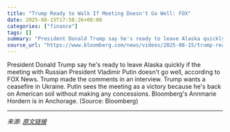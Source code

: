 ```yaml
---
title: "Trump Ready to Walk If Meeting Doesn't Go Well: FOX"
date: 2025-08-15T17:58:26+08:00
categories: ["finance"]
tags: []
summary: "President Donald Trump say he's ready to leave Alaska quickly if the meeting with Russian President Vladimir Putin doesn't go well, according to FOX News. Trump made the comments in an interview. Trum"
source_url: "https://www.bloomberg.com/news/videos/2025-08-15/trump-ready-to-walk-if-meeting-doesn-t-go-well-fox-video"
---
```


President Donald Trump say he's ready to leave Alaska quickly if the meeting with Russian President Vladimir Putin doesn't go well, according to FOX News. Trump made the comments in an interview. Trump wants a ceasefire in Ukraine. Putin sees the meeting as a victory because he's back on American soil without making any concessions. Bloomberg's Annmarie Hordern is in Anchorage. (Source: Bloomberg)

---

*来源: [原文链接](https://www.bloomberg.com/news/videos/2025-08-15/trump-ready-to-walk-if-meeting-doesn-t-go-well-fox-video)*

